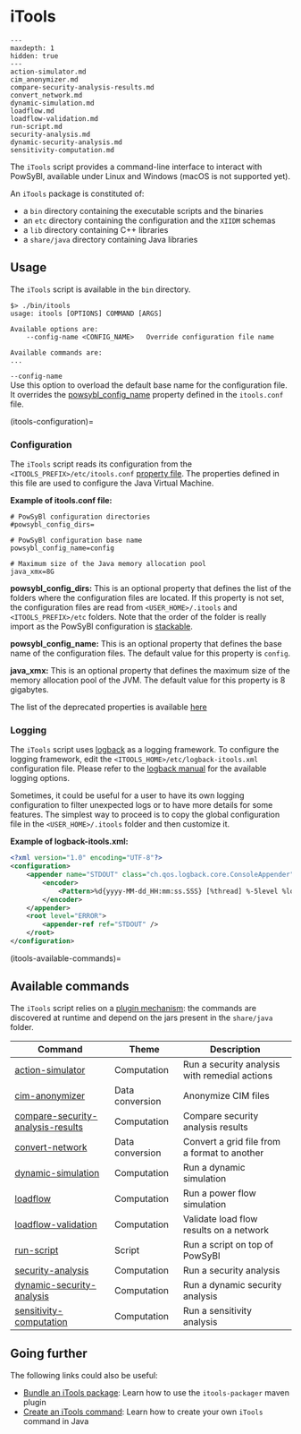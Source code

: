 # iTools

```{toctree}
---
maxdepth: 1
hidden: true
---
action-simulator.md
cim_anonymizer.md
compare-security-analysis-results.md
convert_network.md
dynamic-simulation.md
loadflow.md
loadflow-validation.md
run-script.md
security-analysis.md
dynamic-security-analysis.md
sensitivity-computation.md
```

The `iTools` script provides a command-line interface to interact with PowSyBl, available under Linux and Windows (macOS is not supported yet).

An `iTools` package is constituted of:
- a `bin` directory containing the executable scripts and the binaries
- an `etc` directory containing the configuration and the `XIIDM` schemas
- a `lib` directory containing C++ libraries
- a `share/java` directory containing Java libraries

## Usage
The `iTools` script is available in the `bin` directory.
```
$> ./bin/itools
usage: itools [OPTIONS] COMMAND [ARGS]

Available options are:
    --config-name <CONFIG_NAME>   Override configuration file name

Available commands are:
...
```

`--config-name`  
Use this option to overload the default base name for the configuration file. It overrides the [powsybl_config_name](#powsybl_config_name) property defined in the `itools.conf` file.

(itools-configuration)=
### Configuration
The `iTools` script reads its configuration from the `<ITOOLS_PREFIX>/etc/itools.conf` [property file](https://en.wikipedia.org/wiki/.properties). The properties defined in this file are used to configure the Java Virtual Machine.

**Example of itools.conf file:**
```
# PowSyBl configuration directories
#powsybl_config_dirs=

# PowSyBl configuration base name
powsybl_config_name=config

# Maximum size of the Java memory allocation pool
java_xmx=8G
```

**powsybl_config_dirs:** This is an optional property that defines the list of the folders where the configuration files are located. If this property is not set, the configuration files are read from `<USER_HOME>/.itools` and `<ITOOLS_PREFIX>/etc` folders. Note that the order of the folder is really import as the PowSyBl configuration is [stackable]().

<a class="heading" id="powsybl_config_name"/>**powsybl_config_name:** This is an optional property that defines the base name of the configuration files. The default value for this property is `config`.

**java_xmx:** This is an optional property that defines the maximum size of the memory allocation pool of the JVM. The default value for this property is 8 gigabytes.

The list of the deprecated properties is available [here]()

### Logging
The `iTools` script uses [logback](https://logback.qos.ch/) as a logging framework. To configure the logging framework, edit the `<ITOOLS_HOME>/etc/logback-itools.xml` configuration file. Please refer to the [logback manual](https://logback.qos.ch/manual/index.html) for the available logging options.

Sometimes, it could be useful for a user to have its own logging configuration to filter unexpected logs or to have more details for some features. The simplest way to proceed is to copy the global configuration file in the `<USER_HOME>/.itools` folder and then customize it.

**Example of logback-itools.xml:**
```xml
<?xml version="1.0" encoding="UTF-8"?>
<configuration>
    <appender name="STDOUT" class="ch.qos.logback.core.ConsoleAppender">
        <encoder>
            <Pattern>%d{yyyy-MM-dd_HH:mm:ss.SSS} [%thread] %-5level %logger{36} - %msg%n</Pattern>
        </encoder>
    </appender>
    <root level="ERROR">
        <appender-ref ref="STDOUT" />
    </root>
</configuration>
```

(itools-available-commands)=
## Available commands
The `iTools` script relies on a [plugin mechanism](): the commands are discovered at runtime and depend on the jars present in the `share/java` folder.

| Command                                                                     | Theme           | Description                                   |
|-----------------------------------------------------------------------------|-----------------|-----------------------------------------------|
| [action-simulator](./action-simulator.md)                                   | Computation     | Run a security analysis with remedial actions |
| [cim-anonymizer](cim_anonymizer.md)                                         | Data conversion | Anonymize CIM files                           |
| [compare-security-analysis-results](./compare-security-analysis-results.md) | Computation     | Compare security analysis results             |
| [convert-network](convert_network.md)                                       | Data conversion | Convert a grid file from a format to another  |
| [dynamic-simulation](dynamic-simulation.md)                                 | Computation     | Run a dynamic simulation                      |
| [loadflow](loadflow.md)                                                     | Computation     | Run a power flow simulation                   |
| [loadflow-validation](loadflow-validation.md)                               | Computation     | Validate load flow results on a network       |
| [run-script](run-script.md)                                                 | Script          | Run a script on top of PowSyBl                | 
| [security-analysis](./security-analysis.md)                                 | Computation     | Run a security analysis                       |
| [dynamic-security-analysis](./dynamic-security-analysis.md)                 | Computation     | Run a dynamic security analysis               |
| [sensitivity-computation](sensitivity-computation.md)                       | Computation     | Run a sensitivity analysis                    |

## Going further
The following links could also be useful:
- [Bundle an iTools package](../../developer/tutorials/itools-packager.md): Learn how to use the `itools-packager` maven plugin
- [Create an iTools command](../../developer/tutorials/itools-command.md): Learn how to create your own `iTools` command in Java
